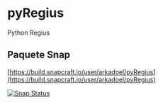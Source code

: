 # pyRegius
Python Regius

## Paquete Snap
[https://build.snapcraft.io/user/arkadoel/pyRegius](https://build.snapcraft.io/user/arkadoel/pyRegius)

[![Snap Status](https://build.snapcraft.io/badge/arkadoel/pyRegius.svg)](https://build.snapcraft.io/user/arkadoel/pyRegius)

